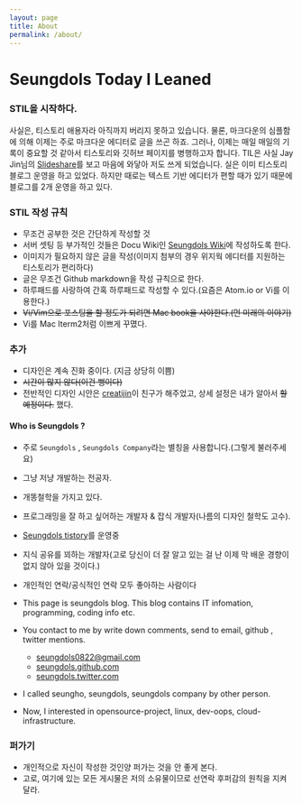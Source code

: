 ```yaml
---
layout: page
title: About
permalink: /about/
---
```


# Seungdols Today I Leaned


### STIL을 시작하다.

사실은, 티스토리 애용자라 아직까지 버리지 못하고 있습니다.
물론, 마크다운의 심플함에 의해 이제는 주로 마크다운 에디터로 글을 쓰곤 하죠.
그러나, 이제는 매일 매일의 기록이 중요할 것 같아서 티스토리와 깃허브 페이지를 병행하고자 합니다.
TIL은 사실 Jay Jin님의 [Slideshare](http://www.slideshare.net/jayjin0427/ss-61315271)를 보고 마음에 와닿아 저도 쓰게 되었습니다.
실은 이미 티스토리 블로그 운영을 하고 있었다. 하지만 때로는 텍스트 기반 에디터가 편할 때가 있기 때문에 블로그를 2개 운영을 하고 있다.

### STIL 작성 규칙

- 무조건 공부한 것은 간단하게 작성할 것
- 서버 셋팅 등 부가적인 것들은 Docu Wiki인 [Seungdols Wiki](http://seungdols.com)에 작성하도록 한다.
- 이미지가 필요하지 않은 글을 작성(이미지 첨부의 경우 위지웍 에디터를 지원하는 티스토리가 편리하다)
- 글은 무조건 Github markdown을 작성 규칙으로 한다.
- 하루패드를 사랑하여 간혹 하루패드로 작성할 수 있다.(요즘은 Atom.io or Vi를 이용한다.)
- ~~Vi/Vim으로 포스팅을 할 정도가 되려면 Mac book을 사야한다.(먼 미래의 이야기)~~
- Vi를 Mac Iterm2처럼 이쁘게 꾸몄다.

### 추가

- 디자인은 계속 진화 중이다. (지금 상당히 이쁨)
- ~~시간이 많지 않다(이건 뻥이다)~~
- 전반적인 디자인 시안은 [creatijin](http://creatijin.tistory.com)이 친구가 해주었고, 상세 설정은 내가 알아서 ~~할 예정이다.~~ 했다.

#### Who is Seungdols ?

- 주로 `Seungdols` , `Seungdols Company`라는 별칭을 사용합니다.(그렇게 불러주세요)
- 그냥 저냥 개발하는 전공자.
- 개똥철학을 가지고 있다.
- 프로그래밍을 잘 하고 싶어하는 개발자 & 잡식 개발자(나름의 디자인 철학도 고수).
- [Seungdols tistory](http://seungdols.tistory.com)를 운영중
- 지식 공유를 꾀하는 개발자(고로 당신이 더 잘 알고 있는 걸 난 이제 막 배운 경향이 없지 않아 있을 것이다.)
- 개인적인 연락/공식적인 연락 모두 좋아하는 사람이다
- This page is seungdols blog. This blog contains IT infomation, programming, coding info etc.

- You contact to me by write down comments, send to email, github , twitter mentions.
    - [seungdols0822@gmail.com](seungdols0822@gmail.com)
    - [seungdols.github.com](http://seungdols.github.com)
    - [seungdols.twitter.com](http://seungdols.twitter.com)
- I called seungho, seungdols, seungdols company by other person.

- Now, I interested in opensource-project, linux, dev-oops, cloud-infrastructure.

### 퍼가기

- 개인적으로 자신이 작성한 것인양 퍼가는 것을 안 좋게 본다.
- 고로, 여기에 있는 모든 게시물은 저의 소유물이므로 선연락 후퍼감의 원칙을 지켜달라.
